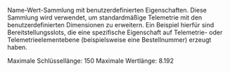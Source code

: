 Name-Wert-Sammlung mit benutzerdefinierten Eigenschaften. Diese Sammlung wird verwendet, um standardmäßige Telemetrie mit den benutzerdefinierten Dimensionen zu erweitern. Ein Beispiel hierfür sind Bereitstellungsslots, die eine spezifische Eigenschaft auf Telemetrie- oder Telemetrieelementebene (beispielsweise eine Bestellnummer) erzeugt haben. 

Maximale Schlüssellänge: 150 Maximale Wertlänge: 8.192
